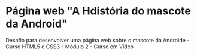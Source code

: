 # Página web "A Hdistória do mascote da Android"
Desafio para desenvolver uma página web sobre o mascote da Androide - Curso HTML5 e CSS3 - Módulo 2 - Curso em Vídeo
